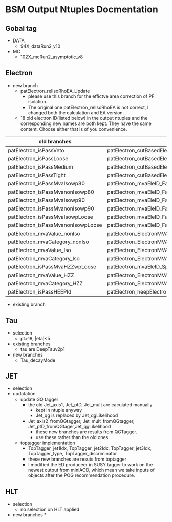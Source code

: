 # BSM Output Ntuples Docmentation
## Gobal tag
* DATA
  * 94X_dataRun2_v10
* MC
  * 102X_mcRun2_asymptotic_v8

## Electron
* new branch
    * patElectron_relIsoRhoEA_Update
      * please use this branch for the effictve area correction of PF isolation. 
      * The original one patElectron_relIsoRhoEA is not correct, I changed both the calculation and EA version.
    * 18 old electron ID(listed below) in  the output ntuples and the corresponding new names are both kept. They have the same content. Choose either that is of you convenience.  

old branches | new branches
------------ | ------------
patElectron_isPassVeto | patElectron_cutBasedElectronID_Fall17_94X_V2_veto
patElectron_isPassLoose | patElectron_cutBasedElectronID_Fall17_94X_V2_loose
patElectron_isPassMedium | patElectron_cutBasedElectronID_Fall17_94X_V2_medium
patElectron_isPassTight | patElectron_cutBasedElectronID_Fall17_94X_V2_tight
patElectron_isPassMvaIsowp80 | patElectron_mvaEleID_Fall17_iso_V2_wp80
patElectron_isPassMvanonIsowp80 | patElectron_mvaEleID_Fall17_noIso_V2_wp80
patElectron_isPassMvaIsowp90 | patElectron_mvaEleID_Fall17_iso_V2_wp90
patElectron_isPassMvanonIsowp90 | patElectron_mvaEleID_Fall17_noIso_V2_wp90
patElectron_isPassMvaIsowpLoose | patElectron_mvaEleID_Fall17_iso_V2_wpLoose
patElectron_isPassMvanonIsowpLoose | patElectron_mvaEleID_Fall17_noIso_V2_wpLoose
patElectron_mvaValue_nonIso | patElectron_ElectronMVAEstimatorRun2Fall17NoIsoV2Values
patElectron_mvaCategory_nonIso | patElectron_ElectronMVAEstimatorRun2Fall17NoIsoV2Categories
patElectron_mvaValue_Iso | patElectron_ElectronMVAEstimatorRun2Fall17IsoV2Values
patElectron_mvaCategory_Iso | patElectron_ElectronMVAEstimatorRun2Fall17IsoV2Categories
patElectron_isPassMvaHZZwpLoose | patElectron_mvaEleID_Spring16_HZZ_V1_wpLoose
patElectron_mvaValue_HZZ | patElectron_ElectronMVAEstimatorRun2Spring16HZZV1Values
patElectron_mvaCategory_HZZ | patElectron_ElectronMVAEstimatorRun2Spring16HZZV1Categories
patElectron_isPassHEEPId | patElectron_heepElectronID_HEEPV70

* existing branch
## Tau
* selection
  * pt>18, |eta|<5
* existing branches
  * tau are DeepTauv2p1
* new branches
  * Tau_decayMode
  
## JET
* selection
* updatation
  * update GQ tagger
    * the old Jet_axis1, Jet_ptD, Jet_mult are caculated manually
       * kept in ntuple anyway 
       * Jet_qg is replaced by Jet_qgLikelihood
    * Jet_axis2_fromQGtagger, Jet_mult_fromQGtagger, Jet_ptD_fromQGtager,Jet_qgLikelihood
       * these new branches are results from QGTagger.
       * use these rather than the old ones 
  * toptagger implementation 
    *  TopTagger_jet1Idx, TopTagger_jet2Idx, TopTagger_jet3Idx, TopTagger_type, TopTagger_discriminator
      * these new branches are resuts from toptagger
      * I modified the ED produceer in SUSY tagger to work on the newest output from miniAOD, which mean we take inputs of objects after the POG recommendation procedure.
      
  


## HLT
* selection
  * no selection on HLT applied
* new branches
  *  






